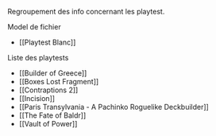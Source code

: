 Regroupement des info concernant les playtest.

Model de fichier
- [[Playtest Blanc]]


Liste des playtests
- [[Builder of Greece]]
- [[Boxes Lost Fragment]]
- [[Contraptions 2]]
- [[Incision]]
-  [[Paris Transylvania - A Pachinko Roguelike Deckbuilder]]
- [[The Fate of Baldr]]
- [[Vault of Power]]
